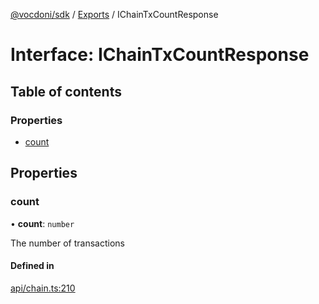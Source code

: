 [@vocdoni/sdk](/sdk) / [Exports](../modules.md) / IChainTxCountResponse

# Interface: IChainTxCountResponse

## Table of contents

### Properties

- [count](IChainTxCountResponse.md#count)

## Properties

### count

• **count**: `number`

The number of transactions

#### Defined in

[api/chain.ts:210](https://github.com/vocdoni/vocdoni-sdk/blob/0a4464c/src/api/chain.ts#L210)
